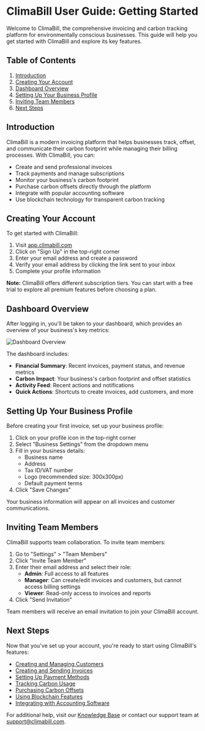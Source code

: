 # ClimaBill User Guide: Getting Started

Welcome to ClimaBill, the comprehensive invoicing and carbon tracking platform for environmentally conscious businesses. This guide will help you get started with ClimaBill and explore its key features.

## Table of Contents

1. [Introduction](#introduction)
2. [Creating Your Account](#creating-your-account)
3. [Dashboard Overview](#dashboard-overview)
4. [Setting Up Your Business Profile](#setting-up-your-business-profile)
5. [Inviting Team Members](#inviting-team-members)
6. [Next Steps](#next-steps)

## Introduction

ClimaBill is a modern invoicing platform that helps businesses track, offset, and communicate their carbon footprint while managing their billing processes. With ClimaBill, you can:

- Create and send professional invoices
- Track payments and manage subscriptions
- Monitor your business's carbon footprint
- Purchase carbon offsets directly through the platform
- Integrate with popular accounting software
- Use blockchain technology for transparent carbon tracking

## Creating Your Account

To get started with ClimaBill:

1. Visit [app.climabill.com](https://app.climabill.com)
2. Click on "Sign Up" in the top-right corner
3. Enter your email address and create a password
4. Verify your email address by clicking the link sent to your inbox
5. Complete your profile information

**Note:** ClimaBill offers different subscription tiers. You can start with a free trial to explore all premium features before choosing a plan.

## Dashboard Overview

After logging in, you'll be taken to your dashboard, which provides an overview of your business's key metrics:

![Dashboard Overview](../images/dashboard-overview.png)

The dashboard includes:

- **Financial Summary**: Recent invoices, payment status, and revenue metrics
- **Carbon Impact**: Your business's carbon footprint and offset statistics
- **Activity Feed**: Recent actions and notifications
- **Quick Actions**: Shortcuts to create invoices, add customers, and more

## Setting Up Your Business Profile

Before creating your first invoice, set up your business profile:

1. Click on your profile icon in the top-right corner
2. Select "Business Settings" from the dropdown menu
3. Fill in your business details:
   - Business name
   - Address
   - Tax ID/VAT number
   - Logo (recommended size: 300x300px)
   - Default payment terms
4. Click "Save Changes"

Your business information will appear on all invoices and customer communications.

## Inviting Team Members

ClimaBill supports team collaboration. To invite team members:

1. Go to "Settings" > "Team Members"
2. Click "Invite Team Member"
3. Enter their email address and select their role:
   - **Admin**: Full access to all features
   - **Manager**: Can create/edit invoices and customers, but cannot access billing settings
   - **Viewer**: Read-only access to invoices and reports
4. Click "Send Invitation"

Team members will receive an email invitation to join your ClimaBill account.

## Next Steps

Now that you've set up your account, you're ready to start using ClimaBill's features:

- [Creating and Managing Customers](./customers.md)
- [Creating and Sending Invoices](./invoices.md)
- [Setting Up Payment Methods](./payments.md)
- [Tracking Carbon Usage](./carbon-tracking.md)
- [Purchasing Carbon Offsets](./carbon-offsets.md)
- [Using Blockchain Features](./blockchain.md)
- [Integrating with Accounting Software](./integrations.md)

For additional help, visit our [Knowledge Base](https://help.climabill.com) or contact our support team at support@climabill.com.
